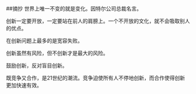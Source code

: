 ##摘抄
世界上唯一不变的就是变化。因特尔公司总裁名言。

创新一定要开放，一定要站在前人的肩膀上。一个不开放的文化，就不会吸取别人的优点。

在创新问题上最多的是宽容失败。

创新虽然有风险，但不创新才是最大的风险。


鼓励创新，反对盲目创新。

既竞争又合作，是21世纪的潮流。竞争迫使所有人不停地创新，而合作使得创新更加快速有效。


